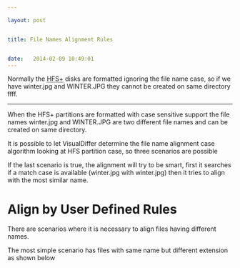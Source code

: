 ```yaml
---

layout: post


title: File Names Alignment Rules


date:   2014-02-09 10:49:01
---
```


Normally the <acronym title="Hierarchical File System">HFS+</acronym> disks are formatted ignoring the file name case, so if we have winter.jpg and WINTER.JPG they cannot be created on same directory ffff.

***

When the HFS+ partitions are formatted with case sensitive support the file names winter.jpg and WINTER.JPG are two different file names and can be created on same directory.

It is possible to let VisualDiffer determine the file name alignment case algorithm looking at HFS partition case, so three scenarios are possible



If the last scenario is true, the alignment will try to be smart, first it searches if a match case is available (winter.jpg with winter.jpg) then it tries to align with the most similar name.

# Align by User Defined Rules 

There are scenarios where it is necessary to align files having different names.

The most simple scenario has files with same name but different extension as shown below